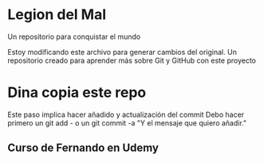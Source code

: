 # Legion del Mal
Un repositorio para conquistar el mundo

Estoy modificando este archivo para generar cambios del original.
Un repositorio creado para aprender más sobre Git y GitHub con este proyecto


# Dina copia este repo
Este paso implica hacer añadido y actualización del commit
Debo hacer primero un git add - o un git commit -a "Y el mensaje que quiero añadir."

## Curso de Fernando en Udemy
